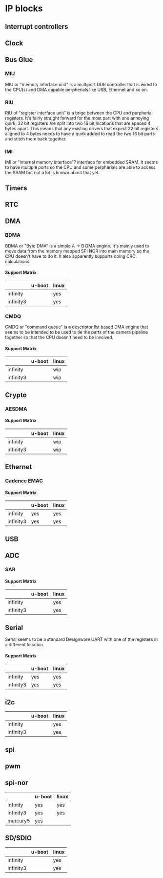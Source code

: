 # IP blocks

## Interrupt controllers

## Clock

## Bus Glue

### MIU

MIU or "memory interface unit" is a multiport DDR controller that is wired to the CPU(s)
and DMA capable perpherials like USB, Ethernet and so on.

### RIU

RIU of "register interface unit" is a brige between the CPU and perpherial registers.
It's fairly straight forward for the most part with one annoying quirk; 32 bit registers
are split into two 16 bit locations that are spaced 4 bytes apart. This means that
any existing drivers that expect 32 bit registers aligned to 4 bytes needs to have a quirk
added to read the two 16 bit parts and stitch them back together.

### IMI

IMI or "internal memory interface"? interface for embedded SRAM. It seems to have multiple
ports so the CPU and some perpherials are able to access the SRAM but not a lot is known about
that yet.

## Timers

## RTC

## DMA

### BDMA

BDMA or "Byte DMA" is a simple A -> B DMA engine. It's mainly used to
move data from the memory mapped SPI NOR into main memory so the CPU
doesn't have to do it. It also apparently supports doing CRC calculations.

#### Support Matrix

|           | u-boot | linux |
|-----------|--------|-------|
| infinity  |        | yes   |
| infinity3 |        | yes   |

### CMDQ

CMDQ or "command queue" is a descriptor list based DMA engine that seems
to be intended to be used to tie the parts of the camera pipeline together
so that the CPU doesn't need to be involved.

#### Support Matrix

|           | u-boot | linux |
|-----------|--------|-------|
| infinity  |        | wip   |
| infinity3 |        | wip   |

## Crypto

### AESDMA

#### Support Matrix

|           | u-boot | linux |
|-----------|--------|-------|
| infinity  |        | wip   |
| infinity3 |        | wip   |


## Ethernet

### Cadence EMAC

#### Support Matrix

|           | u-boot | linux |
|-----------|--------|-------|
| infinity  | yes    | yes   |
| infinity3 | yes    | yes   |

## USB

## ADC

### SAR

#### Support Matrix

|           | u-boot | linux |
|-----------|--------|-------|
| infinity  |        | yes   |
| infinity3 |        | yes   |

## Serial

Serial seems to be a standard Designware UART with one of the registers in a different location.

#### Support Matrix

|           | u-boot | linux |
|-----------|--------|-------|
| infinity  | yes    | yes   |
| infinity3 | yes    | yes   |

## i2c

|           | u-boot | linux |
|-----------|--------|-------|
| infinity  |        | yes   |
| infinity3 |        | yes   |

## spi

## pwm

## spi-nor

|           | u-boot | linux |
|-----------|--------|-------|
| infinity  | yes    | yes   |
| infinity3 | yes    | yes   |
| mercury5  | yes    |       |

## SD/SDIO

|           | u-boot | linux |
|-----------|--------|-------|
| infinity  |        | yes   |
| infinity3 |        | yes   |
